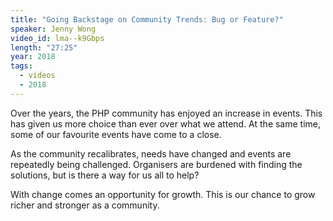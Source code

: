 ```yaml
---
title: "Going Backstage on Community Trends: Bug or Feature?"
speaker: Jenny Wong
video_id: lma--k9Gbps
length: "27:25"
year: 2018
tags:
  - videos
  - 2018
---
```


Over the years, the PHP community has enjoyed an increase in events. This has given us more choice than ever over what we attend. At the same time, some of our favourite events have come to a close.

As the community recalibrates, needs have changed and events are repeatedly being challenged. Organisers are burdened with finding the solutions, but is there a way for us all to help?

With change comes an opportunity for growth. This is our chance to grow richer and stronger as a community.
